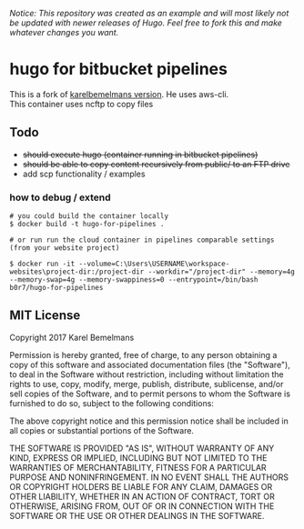 *Notice: This repository was created as an example and will most likely not be updated with newer releases of Hugo. Feel free to fork this and make whatever changes you want.*



# hugo for bitbucket pipelines

This is a fork of [karelbemelmans version](https://github.com/karelbemelmans/docker-pipelines-hugo). He uses aws-cli.  
This container uses ncftp to copy files

## Todo

- ~~should execute hugo (container running in bitbucket pipelines)~~
- ~~should be able to copy content recursively from public/ to an FTP drive~~
- add scp functionality / examples

    
### how to debug / extend

```
# you could build the container locally
$ docker build -t hugo-for-pipelines .

# or run run the cloud container in pipelines comparable settings (from your website project)

$ docker run -it --volume=C:\Users\USERNAME\workspace-websites\project-dir:/project-dir --workdir="/project-dir" --memory=4g --memory-swap=4g --memory-swappiness=0 --entrypoint=/bin/bash b0r7/hugo-for-pipelines
```

## MIT License

Copyright 2017 Karel Bemelmans

Permission is hereby granted, free of charge, to any person obtaining a copy of this software and associated documentation files (the "Software"), to deal in the Software without restriction, including without limitation the rights to use, copy, modify, merge, publish, distribute, sublicense, and/or sell copies of the Software, and to permit persons to whom the Software is furnished to do so, subject to the following conditions:

The above copyright notice and this permission notice shall be included in all copies or substantial portions of the Software.

THE SOFTWARE IS PROVIDED "AS IS", WITHOUT WARRANTY OF ANY KIND, EXPRESS OR IMPLIED, INCLUDING BUT NOT LIMITED TO THE WARRANTIES OF MERCHANTABILITY, FITNESS FOR A PARTICULAR PURPOSE AND NONINFRINGEMENT. IN NO EVENT SHALL THE AUTHORS OR COPYRIGHT HOLDERS BE LIABLE FOR ANY CLAIM, DAMAGES OR OTHER LIABILITY, WHETHER IN AN ACTION OF CONTRACT, TORT OR OTHERWISE, ARISING FROM, OUT OF OR IN CONNECTION WITH THE SOFTWARE OR THE USE OR OTHER DEALINGS IN THE SOFTWARE.
